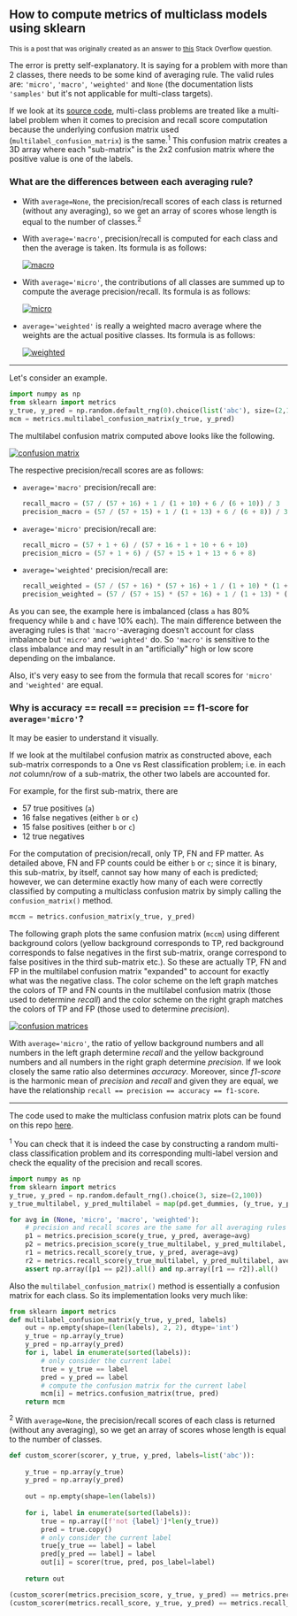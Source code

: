 ## How to compute metrics of multiclass models using sklearn

<sup>This is a post that was originally created as an answer to [this](https://stackoverflow.com/q/52269187/19123103) Stack Overflow question.</sup>


The error is pretty self-explanatory. It is saying for a problem with more than 2 classes, there needs to be some kind of averaging rule. The valid rules are: `'micro'`, `'macro'`, `'weighted'` and `None` (the documentation lists `'samples'` but it's not applicable for multi-class targets). 

If we look at its [source code][1], multi-class problems are treated like a multi-label problem when it comes to precision and recall score computation because the underlying confusion matrix used (`multilabel_confusion_matrix`) is the same.<sup>1</sup> This confusion matrix creates a 3D array where each "sub-matrix" is the 2x2 confusion matrix where the positive value is one of the labels.

### What are the differences between each averaging rule?

- With `average=None`, the precision/recall scores of each class is returned (without any averaging), so we get an array of scores whose length is equal to the number of classes.<sup>2</sup>

- With `average='macro'`, precision/recall is computed for each class and then the average is taken. Its formula is as follows:

  [![macro][2]][2]

- With `average='micro'`, the contributions of all classes are summed up to compute the average precision/recall. Its formula is as follows:

  [![micro][3]][3]

- `average='weighted'` is really a weighted macro average where the weights are the actual positive classes. Its formula is as follows:

  [![weighted][4]][4]

---

Let's consider an example.
```python
import numpy as np
from sklearn import metrics
y_true, y_pred = np.random.default_rng(0).choice(list('abc'), size=(2,100), p=[.8,.1,.1])
mcm = metrics.multilabel_confusion_matrix(y_true, y_pred)
```
The multilabel confusion matrix computed above looks like the following.

[![confusion matrix][5]][5]


The respective precision/recall scores are as follows:

- `average='macro'` precision/recall are:
  ```python
  recall_macro = (57 / (57 + 16) + 1 / (1 + 10) + 6 / (6 + 10)) / 3
  precision_macro = (57 / (57 + 15) + 1 / (1 + 13) + 6 / (6 + 8)) / 3
  ```

- `average='micro'` precision/recall are:
  ```python
  recall_micro = (57 + 1 + 6) / (57 + 16 + 1 + 10 + 6 + 10)
  precision_micro = (57 + 1 + 6) / (57 + 15 + 1 + 13 + 6 + 8)
  ```

- `average='weighted'` precision/recall are:
  ```python
  recall_weighted = (57 / (57 + 16) * (57 + 16) + 1 / (1 + 10) * (1 + 10) + 6 / (6 + 10) * (6 + 10)) / (57 + 16 + 1 + 10 + 6 + 10)
  precision_weighted = (57 / (57 + 15) * (57 + 16) + 1 / (1 + 13) * (1 + 10) + 6 / (6 + 8) * (6 + 10)) / (57 + 16 + 1 + 10 + 6 + 10)
  ```

As you can see, the example here is imbalanced (class `a` has 80% frequency while `b` and `c` have 10% each). The main difference between the averaging rules is that `'macro'`-averaging doesn't account for class imbalance but `'micro'` and `'weighted'` do. So `'macro'` is sensitive to the class imbalance and may result in an "artificially" high or low score depending on the imbalance.

Also, it's very easy to see from the formula that recall scores for `'micro'` and `'weighted'` are equal.


### Why is accuracy == recall == precision == f1-score for `average='micro'`?

It may be easier to understand it visually.

If we look at the multilabel confusion matrix as constructed above, each sub-matrix corresponds to a One vs Rest classification problem; i.e. in each _not_ column/row of a sub-matrix, the other two labels are accounted for. 

For example, for the first sub-matrix, there are

- 57 true positives (`a`)
- 16 false negatives (either `b` or `c`)
- 15 false positives (either `b` or `c`)
- 12 true negatives

For the computation of precision/recall, only TP, FN and FP matter. As detailed above, FN and FP counts could be either `b` or `c`; since it is binary, this sub-matrix, by itself, cannot say how many of each is predicted; however, we can determine exactly how many of each were correctly classified by computing a multiclass confusion matrix by simply calling the `confusion_matrix()` method.
```python
mccm = metrics.confusion_matrix(y_true, y_pred)
```

The following graph plots the same confusion matrix (`mccm`) using different background colors (yellow background corresponds to TP, red background corresponds to false negatives in the first sub-matrix, orange correspond to false positives in the third sub-matrix etc.). So these are actually TP, FN and FP in the multilabel confusion matrix "expanded" to account for exactly what was the negative class. The color scheme on the left graph matches the colors of TP and FN counts in the multilabel confusion matrix (those used to determine _recall_) and the color scheme on the right graph matches the colors of TP and FP (those used to determine _precision_).

[![confusion matrices][6]][6]


With `average='micro'`, the ratio of yellow background numbers and all numbers in the left graph determine _recall_ and the yellow background numbers and all numbers in the right graph determine _precision_. If we look closely the same ratio also determines _accuracy_. Moreover, since _f1-score_ is the harmonic mean of _precision_ and _recall_ and given they are equal, we have the relationship `recall == precision == accuracy == f1-score`.





---


The code used to make the multiclass confusion matrix plots can be found on this repo [here](./make_plots.py).


<sup>1</sup> You can check that it is indeed the case by constructing a random multi-class classification problem and its corresponding multi-label version and check the equality of the precision and recall scores.

```python
import numpy as np
from sklearn import metrics
y_true, y_pred = np.random.default_rng().choice(3, size=(2,100))             # multi-class
y_true_multilabel, y_pred_multilabel = map(pd.get_dummies, (y_true, y_pred)) # multi-label

for avg in (None, 'micro', 'macro', 'weighted'):
    # precision and recall scores are the same for all averaging rules for both problems
    p1 = metrics.precision_score(y_true, y_pred, average=avg)
    p2 = metrics.precision_score(y_true_multilabel, y_pred_multilabel, average=avg)
    r1 = metrics.recall_score(y_true, y_pred, average=avg)
    r2 = metrics.recall_score(y_true_multilabel, y_pred_multilabel, average=avg)
    assert np.array([p1 == p2]).all() and np.array([r1 == r2]).all()
```

Also the `multilabel_confusion_matrix()` method is essentially a confusion matrix for each class. So its implementation looks very much like:
```python
from sklearn import metrics
def multilabel_confusion_matrix(y_true, y_pred, labels)
    out = np.empty(shape=(len(labels), 2, 2), dtype='int')
    y_true = np.array(y_true)
    y_pred = np.array(y_pred)
    for i, label in enumerate(sorted(labels)):
        # only consider the current label
        true = y_true == label
        pred = y_pred == label
        # compute the confusion matrix for the current label
        mcm[i] = metrics.confusion_matrix(true, pred)
    return mcm
```

<sup>2</sup> With `average=None`, the precision/recall scores of each class is returned (without any averaging), so we get an array of scores whose length is equal to the number of classes.

```python
def custom_scorer(scorer, y_true, y_pred, labels=list('abc')):
    
    y_true = np.array(y_true)
    y_pred = np.array(y_pred)
    
    out = np.empty(shape=len(labels))
    
    for i, label in enumerate(sorted(labels)):
        true = np.array([f'not {label}']*len(y_true))
        pred = true.copy()
        # only consider the current label
        true[y_true == label] = label
        pred[y_pred == label] = label
        out[i] = scorer(true, pred, pos_label=label)
        
    return out

(custom_scorer(metrics.precision_score, y_true, y_pred) == metrics.precision_score(y_true, y_pred, average=None)).all() # True
(custom_scorer(metrics.recall_score, y_true, y_pred) == metrics.recall_score(y_true, y_pred, average=None)).all()       # True
```


  [1]: https://github.com/scikit-learn/scikit-learn/blob/main/sklearn/metrics/_classification.py#L1714-L1740
  [2]: https://i.stack.imgur.com/e01xN.png
  [3]: https://i.stack.imgur.com/fp4td.png
  [4]: https://i.stack.imgur.com/JMDrn.png
<!---  [5]: https://i.stack.imgur.com/Iuf1G.png --->
  [5]: https://i.stack.imgur.com/JsedR.png
  [6]: https://i.stack.imgur.com/tqLzR.png